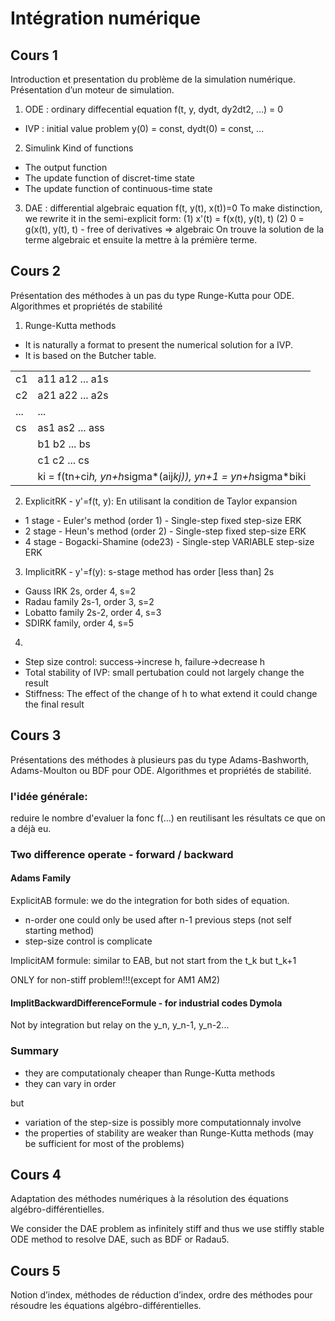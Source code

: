 # Intégration numérique

## Cours 1

Introduction et presentation du problème de la simulation numérique. Présentation d’un moteur de simulation.

1. ODE : ordinary diffecential equation f(t, y, dydt, dy2dt2, ...) = 0
* IVP : initial value problem y(0) = const, dydt(0) = const, ...

2. Simulink
Kind of functions
* The output function
* The update function of discret-time state
* The update function of continuous-time state

3. DAE : differential algebraic equation f(t, y(t), x(t))=0
To make distinction, we rewrite it in the semi-explicit form:
(1) x'(t) = f(x(t), y(t), t)
(2) 0 = g(x(t), y(t), t) - free of derivatives => algebraic
On trouve la solution de la terme algebraic et ensuite la mettre à la prémière terme.

## Cours 2

Présentation des méthodes à un pas du type Runge-Kutta pour ODE. Algorithmes et propriétés de stabilité

1. Runge-Kutta methods
* It is naturally a format to present the numerical solution for a IVP.
* It is based on the Butcher table. 

|     |			|
|-----|-----------------|
| c1  | a11 a12 ... a1s |
| c2  | a21 a22 ... a2s |
| ... | ...             |
| cs  | as1 as2 ... ass |
|     | b1 b2 ... bs    |
|     | c1 c2 ... cs    | 
||ki = f(tn+ci*h, yn+h*sigma*(aij*kj)), yn+1 = yn+h*sigma*biki|

2. ExplicitRK - y'=f(t, y): En utilisant la condition de Taylor expansion 
* 1 stage - Euler's method (order 1) - Single-step fixed step-size ERK
* 2 stage - Heun's method (order 2) - Single-step fixed step-size ERK
* 4 stage - Bogacki-Shamine (ode23) - Single-step VARIABLE  step-size ERK

3. ImplicitRK - y'=f(y): s-stage method has order [less than] 2s
* Gauss IRK 2s, order 4, s=2
* Radau family 2s-1, order 3, s=2
* Lobatto family 2s-2, order 4, s=3 
* SDIRK family, order 4, s=5

4. 
* Step size control: success->increse h, failure->decrease h
* Total stability of IVP: small pertubation could not largely change the result
* Stiffness: The effect of the change of h to what extend it could change the final result

## Cours 3

Présentations des méthodes à plusieurs pas du type Adams-Bashworth, Adams-Moulton ou BDF pour ODE. Algorithmes et propriétés de stabilité.

### l'idée générale: 

reduire le nombre d'evaluer la fonc f(...) en reutilisant les résultats ce que on a déjà eu.

### Two difference operate - forward / backward

#### Adams Family

ExplicitAB formule: we do the integration for both sides of equation.
* n-order one could only be used after n-1 previous steps (not self starting method)
* step-size control is complicate 

ImplicitAM formule: similar to EAB, but not start from the t_k but t_k+1

ONLY for non-stiff problem!!!(except for AM1 AM2)

#### ImplitBackwardDifferenceFormule - for industrial codes Dymola

Not by integration but relay on the y_n, y_n-1, y_n-2...

### Summary
* they are computationaly cheaper than Runge-Kutta methods 
* they can vary in order

but
* variation of the step-size is possibly more computationnaly involve
* the properties of stability are weaker than Runge-Kutta methods
(may be sufficient for most of the problems)

## Cours 4

Adaptation des méthodes numériques à la résolution des équations algébro-différentielles.

We consider the DAE problem as infinitely stiff and thus we use stiffly stable ODE method to resolve DAE, such as BDF or Radau5.

## Cours 5

Notion d’index, méthodes de réduction d’index, ordre des méthodes pour résoudre les équations algébro-différentielles.

